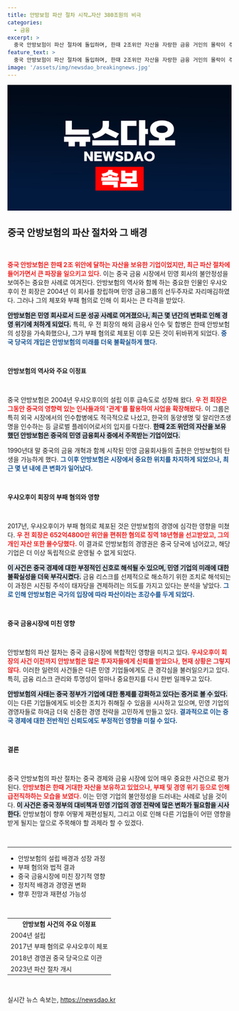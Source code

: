 ```yaml
---
title: 안방보험 파산 절차 시작…자산 380조원의 비극
categories:
  - 금융
excerpt: >
  중국 안방보험이 파산 절차에 돌입하며, 한때 2조위안 자산을 자랑한 금융 거인의 몰락이 주목받고 있다. 부패 혐의로 체포된 전 회장 우샤오후이와의 관계는 이 위기의 배경에 복잡한 정치적 그림을 드리운다. 클릭하여 사건의 전말을 깊이 파헤쳐 보세요!
feature_text: >
  중국 안방보험이 파산 절차에 돌입하며, 한때 2조위안 자산을 자랑한 금융 거인의 몰락이 주목받고 있다. 부패 혐의로 체포된 전 회장 우샤오후이와의 관계는 이 위기의 배경에 복잡한 정치적 그림을 드리운다. 클릭하여 사건의 전말을 깊이 파헤쳐 보세요!
image: '/assets/img/newsdao_breakingnews.jpg'
---
```


<p><img src="/assets/img/newsdao_breakingnews.jpg" alt="flaretime 속보" /></p>

<h2 data-ke-size="size26">중국 안방보험의 파산 절차와 그 배경</h2>

<p data-ke-size="size16">&nbsp;</p>

<p><b><span style="color: #ee2323;">중국 안방보험은 한때 2조 위안에 달하는 자산을 보유한 기업이었지만, 최근 파산 절차에 들어가면서 큰 파장을 일으키고 있다.</span></b> 이는 중국 금융 시장에서 민영 회사의 불안정성을 보여주는 중요한 사례로 여겨진다. 안방보험의 역사와 함께 하는 중요한 인물인 우샤오후이 전 회장은 2004년 이 회사를 창립하며 민영 금융그룹의 선두주자로 자리매김하였다. 그러나 그의 체포와 부패 혐의로 인해 이 회사는 큰 타격을 받았다. </p>

<p><b><span style="background-color: #21538527;">안방보험은 민영 회사로서 드문 성공 사례로 여겨졌으나, 최근 몇 년간의 변화로 인해 경영 위기에 처하게 되었다.</span></b> 특히, 우 전 회장의 해외 금융사 인수 및 합병은 한때 안방보험의 성장을 가속화했으나, 그가 부패 혐의로 체포된 이후 모든 것이 뒤바뀌게 되었다. <b><span style="color: #1a5490;">중국 당국의 개입은 안방보험의 미래를 더욱 불확실하게 했다.</span></b></p>

<p data-ke-size="size16">&nbsp;</p>

<p><b>안방보험의 역사와 주요 이정표</b></p>

<p data-ke-size="size16">&nbsp;</p>

<p>중국 안방보험은 2004년 우샤오후이의 설립 이후 급속도로 성장해 왔다. <b><span style="color: #ee2323;">우 전 회장은 그동안 중국의 영향력 있는 인사들과의 '관계'를 활용하여 사업을 확장해왔다.</span></b> 이 그룹은 특히 외국 시장에서의 인수합병에도 적극적으로 나섰고, 한국의 동양생명 및 알리안츠생명을 인수하는 등 글로벌 플레이어로서의 입지를 다졌다. <b><span style="background-color: #21538527;">한때 2조 위안의 자산을 보유했던 안방보험은 중국의 민영 금융회사 중에서 주목받는 기업이었다.</span></b> </p>

<p>1990년대 말 중국의 금융 개혁과 함께 시작된 민영 금융회사들의 출현은 안방보험의 탄생을 가능하게 했다. <b><span style="color: #1a5490;">그 이후 안방보험은 시장에서 중요한 위치를 차지하게 되었으나, 최근 몇 년 내에 큰 변화가 일어났다.</span></b></p>

<p data-ke-size="size16">&nbsp;</p>

<p><b>우샤오후이 회장의 부패 혐의와 영향</b></p>

<p data-ke-size="size16">&nbsp;</p>

<p>2017년, 우샤오후이가 부패 혐의로 체포된 것은 안방보험의 경영에 심각한 영향을 미쳤다. <b><span style="color: #ee2323;">우 전 회장은 652억4800만 위안을 편취한 혐의로 징역 18년형을 선고받았고, 그의 개인 자산 또한 몰수당했다.</span></b> 이 결과로 안방보험의 경영권은 중국 당국에 넘어갔고, 해당 기업은 더 이상 독립적으로 운영될 수 없게 되었다. </p>

<p><b><span style="background-color: #21538527;">이 사건은 중국 경제에 대한 부정적인 신호로 해석될 수 있으며, 민영 기업의 미래에 대한 불확실성을 더욱 부각시켰다.</span></b> 금융 리스크를 선제적으로 해소하기 위한 조치로 해석되는 이 과정은 시진핑 주석이 태자당을 견제하려는 의도를 가지고 있다는 분석을 낳았다. <b><span style="color: #1a5490;">그로 인해 안방보험은 국가의 입장에 따라 파산이라는 초강수를 두게 되었다.</span></b></p>

<p data-ke-size="size16">&nbsp;</p>

<p><b>중국 금융시장에 미친 영향</b></p>

<p data-ke-size="size16">&nbsp;</p>

<p>안방보험의 파산 절차는 중국 금융시장에 복합적인 영향을 미치고 있다. <b><span style="color: #ee2323;">우샤오후이 회장의 사건 이전까지 안방보험은 많은 투자자들에게 신뢰를 받았으나, 현재 상황은 그렇지 않다.</span></b> 이러한 일련의 사건들은 다른 민영 기업들에게도 큰 경각심을 불러일으키고 있다. 특히, 금융 리스크 관리와 투명성이 얼마나 중요한지를 다시 한번 일깨우고 있다. </p>

<p><b><span style="background-color: #21538527;">안방보험의 사태는 중국 정부가 기업에 대한 통제를 강화하고 있다는 증거로 볼 수 있다.</span></b> 이는 다른 기업들에게도 비슷한 조치가 취해질 수 있음을 시사하고 있으며, 민영 기업의 경영자들로 하여금 더욱 신중한 경영 전략을 고민하게 만들고 있다. <b><span style="color: #1a5490;">결과적으로 이는 중국 경제에 대한 전반적인 신뢰도에도 부정적인 영향을 미칠 수 있다.</span></b></p>

<p data-ke-size="size16">&nbsp;</p>

<p><b>결론</b></p>

<p data-ke-size="size16">&nbsp;</p>

<p>중국 안방보험의 파산 절차는 중국 경제와 금융 시장에 있어 매우 중요한 사건으로 평가된다. <b><span style="color: #ee2323;">안방보험은 한때 거대한 자산을 보유하고 있었으나, 부패 및 경영 위기 등으로 인해 급전직하하는 모습을 보였다.</span></b> 이는 민영 기업의 불안정성을 드러내는 사례로 남을 것이다. <b><span style="background-color: #21538527;">이 사건은 중국 정부의 대비책과 민영 기업의 경영 전략에 많은 변화가 필요함을 시사한다.</span></b> 안방보험이 향후 어떻게 재편성될지, 그리고 이로 인해 다른 기업들이 어떤 영향을 받게 될지는 앞으로 주목해야 할 과제라 할 수 있겠다. </p>

<p data-ke-size="size16">&nbsp;</p>

<hr />

<ul>
    <li>안방보험의 설립 배경과 성장 과정</li>
    <li>부패 혐의와 법적 결과</li>
    <li>중국 금융시장에 미친 장기적 영향</li>
    <li>정치적 배경과 경영권 변화</li>
    <li>향후 전망과 재편성 가능성</li>
</ul>

<p data-ke-size="size16">&nbsp;</p>

<table>
    <tr>
        <td style="text-align: center; height: 17px;"><b>안방보험 사건의 주요 이정표</b></td>
    </tr>
    <tr>
        <td>2004년 설립</td>
    </tr>
    <tr>
        <td>2017년 부패 혐의로 우샤오후이 체포</td>
    </tr>
    <tr>
        <td>2018년 경영권 중국 당국으로 이관</td>
    </tr>
    <tr>
        <td>2023년 파산 절차 개시</td>
    </tr>
</table>

<p data-ke-size="size16">&nbsp;</p>
실시간 뉴스 속보는, <a href="https://newsdao.kr" rel="dofollow">https://newsdao.kr</a>


